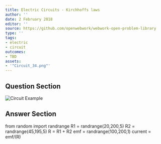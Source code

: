 ```yaml
---
title: Electric Circuits - Kirchhoffs laws
author: ''
date: 2 February 2018
editor: ''
source: https://github.com/openwebwork/webwork-open-problem-library
type: ''
tags:
- electric
- circuit
outcomes:
- TBD
assets:
- '"Circuit_34.png"'
---
```


## Question Section 

![Circuit Example]("Circuit_34.png")





## Answer Section

from random import randrange
R1 = randrange(20,200,5)
R2 = randrange(45,195,5)
R = R1 + R2
emf = randrange(100,200,1)
current = emf/(R)